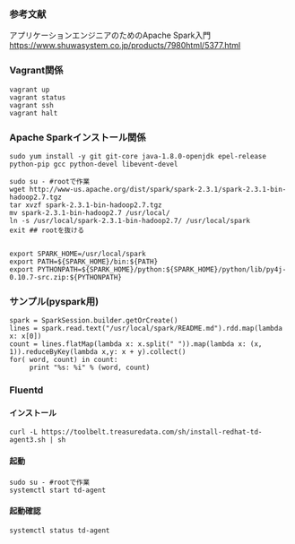 ### 参考文献
アプリケーションエンジニアのためのApache Spark入門
https://www.shuwasystem.co.jp/products/7980html/5377.html

### Vagrant関係
```
vagrant up
vagrant status
vagrant ssh
vagrant halt
```

### Apache Sparkインストール関係
```
sudo yum install -y git git-core java-1.8.0-openjdk epel-release python-pip gcc python-devel libevent-devel

sudo su - #rootで作業
wget http://www-us.apache.org/dist/spark/spark-2.3.1/spark-2.3.1-bin-hadoop2.7.tgz
tar xvzf spark-2.3.1-bin-hadoop2.7.tgz
mv spark-2.3.1-bin-hadoop2.7 /usr/local/
ln -s /usr/local/spark-2.3.1-bin-hadoop2.7/ /usr/local/spark 
exit ## rootを抜ける


export SPARK_HOME=/usr/local/spark
export PATH=${SPARK_HOME}/bin:${PATH}
export PYTHONPATH=${SPARK_HOME}/python:${SPARK_HOME}/python/lib/py4j-0.10.7-src.zip:${PYTHONPATH}
```

### サンプル(pyspark用)
```
spark = SparkSession.builder.getOrCreate()
lines = spark.read.text("/usr/local/spark/README.md").rdd.map(lambda x: x[0])
count = lines.flatMap(lambda x: x.split(" ")).map(lambda x: (x, 1)).reduceByKey(lambda x,y: x + y).collect()
for( word, count) in count:
     print "%s: %i" % (word, count)
```

### Fluentd
#### インストール
```
curl -L https://toolbelt.treasuredata.com/sh/install-redhat-td-agent3.sh | sh

```

#### 起動
```
sudo su - #rootで作業
systemctl start td-agent
```

#### 起動確認
```
systemctl status td-agent
```

